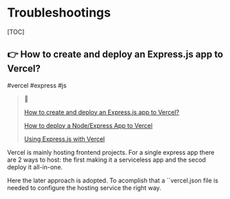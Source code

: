 # Troubleshootings

[TOC]



## 👉 How to create and deploy an Express.js app to Vercel?
#vercel #express #js 


> 🔗
>
> [How to create and deploy an Express.js app to Vercel?](https://syntackle.live/blog/how-to-create-and-deploy-an-express-js-app-to-vercel-ljgvGrsCH7ioHsAxuw3G/)
>
> [How to deploy a Node/Express App to Vercel](https://dev.to/andrewbaisden/how-to-deploy-a-node-express-app-to-vercel-2aa)
>
> [Using Express.js with Vercel](https://vercel.com/guides/using-express-with-vercel)

Vercel is mainly hosting frontend projects. For a single express app there are 2 ways to host: the first making it a serviceless app and the secod deploy it all-in-one. 

Here the later approach is adopted. To acomplish that a ``vercel.json  file is needed to configure the hosting service the right way. 

